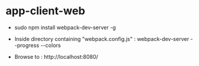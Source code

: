 # app-client-web

* sudo npm install webpack-dev-server -g

* Inside directory containing "webpack.config.js" : webpack-dev-server --progress --colors

* Browse to : http://localhost:8080/
